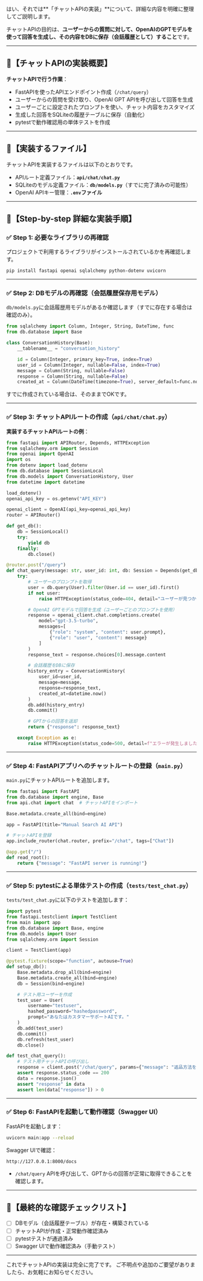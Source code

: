はい、それでは\*\*「チャットAPIの実装」\*\*について、詳細な内容を明確に整理してご説明します。

チャットAPIの目的は、**ユーザーからの質問に対して、OpenAIのGPTモデルを使って回答を生成し、その内容をDBに保存（会話履歴として）すること**です。

---

## 📌【チャットAPIの実装概要】

**チャットAPIで行う作業**：

* FastAPIを使ったAPIエンドポイント作成（`/chat/query`）
* ユーザーからの質問を受け取り、OpenAI GPT APIを呼び出して回答を生成
* ユーザーごとに設定されたプロンプトを使い、チャット内容をカスタマイズ
* 生成した回答をSQLiteの履歴テーブルに保存（自動化）
* pytestで動作確認用の単体テストを作成

---

## 🚩【実装するファイル】

チャットAPIを実装するファイルは以下のとおりです。

* APIルート定義ファイル：**`api/chat/chat.py`**
* SQLiteのモデル定義ファイル：**`db/models.py`**（すでに完了済みの可能性）
* OpenAI APIキー管理：**`.env`ファイル**

---

## 🔧【Step-by-step 詳細な実装手順】

### ✅ **Step 1: 必要なライブラリの再確認**

プロジェクトで利用するライブラリがインストールされているかを再確認します。

```bash
pip install fastapi openai sqlalchemy python-dotenv uvicorn
```

---

### ✅ **Step 2: DBモデルの再確認（会話履歴保存用モデル）**

`db/models.py`に会話履歴用モデルがあるか確認します（すでに存在する場合は確認のみ）。

```python
from sqlalchemy import Column, Integer, String, DateTime, func
from db.database import Base

class ConversationHistory(Base):
    __tablename__ = "conversation_history"

    id = Column(Integer, primary_key=True, index=True)
    user_id = Column(Integer, nullable=False, index=True)
    message = Column(String, nullable=False)
    response = Column(String, nullable=False)
    created_at = Column(DateTime(timezone=True), server_default=func.now())
```

すでに作成されている場合は、そのままでOKです。

---

### ✅ **Step 3: チャットAPIルートの作成（`api/chat/chat.py`）**

**実装するチャットAPIルートの例**：

```python
from fastapi import APIRouter, Depends, HTTPException
from sqlalchemy.orm import Session
from openai import OpenAI
import os
from dotenv import load_dotenv
from db.database import SessionLocal
from db.models import ConversationHistory, User
from datetime import datetime

load_dotenv()
openai_api_key = os.getenv("API_KEY")

openai_client = OpenAI(api_key=openai_api_key)
router = APIRouter()

def get_db():
    db = SessionLocal()
    try:
        yield db
    finally:
        db.close()

@router.post("/query")
def chat_query(message: str, user_id: int, db: Session = Depends(get_db)):
    try:
        # ユーザーのプロンプトを取得
        user = db.query(User).filter(User.id == user_id).first()
        if not user:
            raise HTTPException(status_code=404, detail="ユーザーが見つかりません")

        # OpenAI GPTモデルで回答を生成（ユーザーごとのプロンプトを使用）
        response = openai_client.chat.completions.create(
            model="gpt-3.5-turbo",
            messages=[
                {"role": "system", "content": user.prompt},
                {"role": "user", "content": message}
            ]
        )
        response_text = response.choices[0].message.content

        # 会話履歴をDBに保存
        history_entry = ConversationHistory(
            user_id=user_id,
            message=message,
            response=response_text,
            created_at=datetime.now()
        )
        db.add(history_entry)
        db.commit()

        # GPTからの回答を返却
        return {"response": response_text}

    except Exception as e:
        raise HTTPException(status_code=500, detail=f"エラーが発生しました: {str(e)}")
```

---

### ✅ **Step 4: FastAPIアプリへのチャットルートの登録（`main.py`）**

`main.py`にチャットAPIルートを追加します。

```python
from fastapi import FastAPI
from db.database import engine, Base
from api.chat import chat  # チャットAPIをインポート

Base.metadata.create_all(bind=engine)

app = FastAPI(title="Manual Search AI API")

# チャットAPIを登録
app.include_router(chat.router, prefix="/chat", tags=["Chat"])

@app.get("/")
def read_root():
    return {"message": "FastAPI server is running!"}
```

---

### ✅ **Step 5: pytestによる単体テストの作成（`tests/test_chat.py`）**

`tests/test_chat.py`に以下のテストを追加します：

```python
import pytest
from fastapi.testclient import TestClient
from main import app
from db.database import Base, engine
from db.models import User
from sqlalchemy.orm import Session

client = TestClient(app)

@pytest.fixture(scope="function", autouse=True)
def setup_db():
    Base.metadata.drop_all(bind=engine)
    Base.metadata.create_all(bind=engine)
    db = Session(bind=engine)

    # テスト用ユーザーを作成
    test_user = User(
        username="testuser",
        hashed_password="hashedpassword",
        prompt="あなたはカスタマーサポートAIです。"
    )
    db.add(test_user)
    db.commit()
    db.refresh(test_user)
    db.close()

def test_chat_query():
    # テスト用チャットAPIの呼び出し
    response = client.post("/chat/query", params={"message": "返品方法を教えてください", "user_id": 1})
    assert response.status_code == 200
    data = response.json()
    assert "response" in data
    assert len(data["response"]) > 0
```

---

### ✅ **Step 6: FastAPIを起動して動作確認（Swagger UI）**

FastAPIを起動します：

```bash
uvicorn main:app --reload
```

Swagger UIで確認：

```
http://127.0.0.1:8000/docs
```

* `/chat/query` APIを呼び出して、GPTからの回答が正常に取得できることを確認します。

---

## 📌【最終的な確認チェックリスト】

* [ ] DBモデル（会話履歴テーブル）が存在・構築されている
* [ ] チャットAPIが作成・正常動作確認済み
* [ ] pytestテストが通過済み
* [ ] Swagger UIで動作確認済み（手動テスト）

---

これでチャットAPIの実装は完全に完了です。
ご不明点や追加のご要望がありましたら、お気軽にお知らせください。
